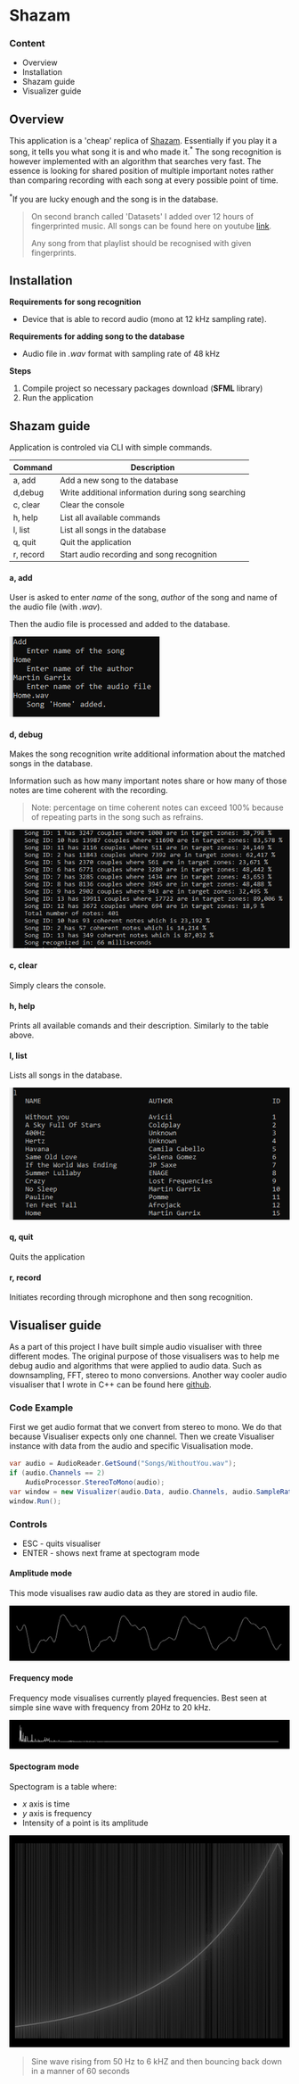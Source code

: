 # Shazam


### Content

- Overview
- Installation
- Shazam guide
- Visualizer guide

## Overview

This application is a 'cheap' replica of [Shazam](https://www.shazam.com/). Essentially if you play it a song, it tells you what song it is and who made it.<sup>*</sup> The song recognition is however implemented with an algorithm that searches very fast. The essence is looking for shared position of multiple important notes rather than comparing recording with each song at every possible point of time.

<sup>*</sup>If you are lucky enough and the song is in the database.

> On second branch called 'Datasets' I added over 12 hours of fingerprinted music. All songs can be found here on youtube [link](https://www.youtube.com/playlist?list=PLMC9KNkIncKtPzgY-5rmhvj7fax8fdxoj).
>
> Any song from that playlist should be recognised with given fingerprints.

## Installation

**Requirements for song recognition**

- Device that is able to record audio (mono at 12 kHz sampling rate).

**Requirements for adding song to the database**

- Audio file in *.wav* format with sampling rate of 48 kHz

**Steps**

1. Compile project so necessary packages download (**SFML** library)
2. Run the application

## Shazam guide

Application is controled via CLI with simple commands.

| Command | Description                    						|
| ------- | ----------------------------------------------------|
| a, add  | Add a new song to the database 						|
| d,debug | Write additional information during song searching	|
| c, clear| Clear the console									|
| h, help | List all available commands							|
| l, list | List all songs in the database	|
| q, quit | Quit the application 								|
|r, record| Start audio recording and song recognition 			|

#### a, add

User is asked to enter *name* of the song, *author* of the song and name of the audio file (with *.wav*).

Then the audio file is processed and added to the database.

![adding new song](Documentation/Images/ADD.PNG)

#### d, debug

Makes the song recognition write additional information about the matched songs in the database.

Information such as how many important notes share or how many of those notes are time coherent with the recording. 

> Note: percentage on time coherent notes can exceed 100% because of repeating parts in the song such as refrains.

![debug information](Documentation/Images/DEBUG.PNG)

#### c, clear

Simply clears the console.

#### h, help

Prints all available comands and their description. Similarly to the table above.

#### l, list

Lists all songs in the database.

![listed songs](Documentation/Images/LIST.PNG)

#### q, quit

Quits the application

#### r, record

Initiates recording through microphone and then song recognition.



## Visualiser guide

As a part of this project I have built simple audio visualiser with three different modes. The original purpose of those visualisers was to help me debug audio and algorithms that were applied to audio data. Such as downsampling, FFT, stereo to mono conversions. Another way cooler audio visualiser that I wrote in C++ can be found here [github](https://github.com/JanKleprlik/AudioVisualiser).

### Code Example

First we get audio format that we convert from stereo to mono. We do that because Visualiser expects only one channel. Then we create Visualiser instance with data from the audio and specific Visualisation mode.

~~~c#
var audio = AudioReader.GetSound("Songs/WithoutYou.wav");
if (audio.Channels == 2)
    AudioProcessor.StereoToMono(audio);
var window = new Visualizer(audio.Data, audio.Channels, audio.SampleRate, VisualisationModes.Frequencies);
window.Run();
~~~

### Controls

- ESC - quits visualiser
- ENTER - shows next frame at spectogram mode

#### Amplitude mode

This mode visualises raw audio data as they are stored in audio file.

![Amplitude mode](Documentation/Images/AMPLITUDE.PNG)

#### Frequency mode

Frequency mode visualises currently played frequencies. Best seen at simple sine wave with frequency from 20Hz to 20 kHz. 

![Amplitude mode](Documentation/Images/FREQUENCIES.PNG)

#### Spectogram mode

Spectogram is a table where:

- *x* axis is time
- *y* axis is frequency
- Intensity of a point is its amplitude

![Amplitude mode](Documentation/Images/SPECTOGRAM.PNG)

> Sine wave rising from 50 Hz to 6 kHZ and then bouncing back down in a manner of 60 seconds

